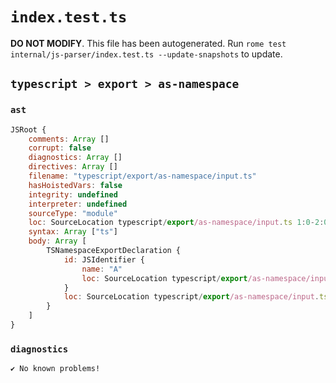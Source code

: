 # `index.test.ts`

**DO NOT MODIFY**. This file has been autogenerated. Run `rome test internal/js-parser/index.test.ts --update-snapshots` to update.

## `typescript > export > as-namespace`

### `ast`

```javascript
JSRoot {
	comments: Array []
	corrupt: false
	diagnostics: Array []
	directives: Array []
	filename: "typescript/export/as-namespace/input.ts"
	hasHoistedVars: false
	integrity: undefined
	interpreter: undefined
	sourceType: "module"
	loc: SourceLocation typescript/export/as-namespace/input.ts 1:0-2:0
	syntax: Array ["ts"]
	body: Array [
		TSNamespaceExportDeclaration {
			id: JSIdentifier {
				name: "A"
				loc: SourceLocation typescript/export/as-namespace/input.ts 1:20-1:21 (A)
			}
			loc: SourceLocation typescript/export/as-namespace/input.ts 1:0-1:22
		}
	]
}
```

### `diagnostics`

```
✔ No known problems!

```

